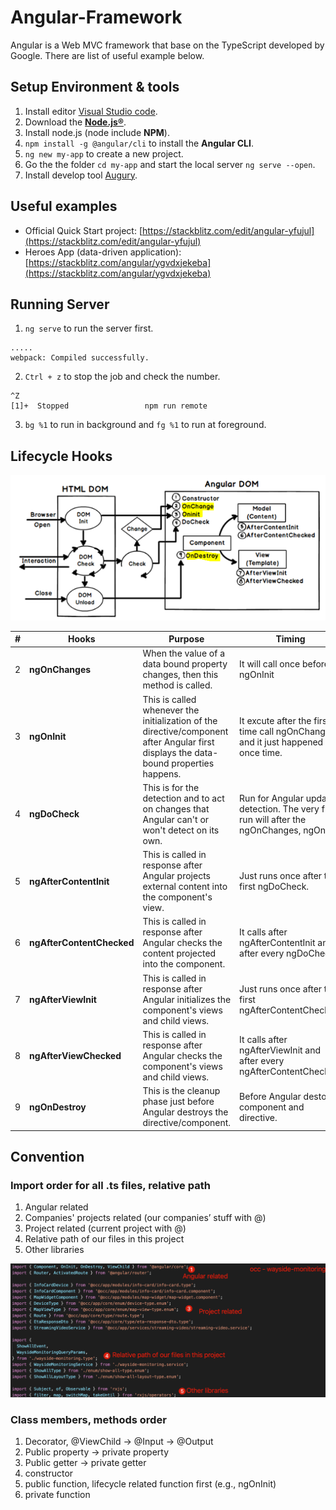 # Angular-Framework

Angular is a Web MVC framework that base on the TypeScript developed by Google.
There are list of useful example below.

## Setup Environment & tools

1. Install editor [Visual Studio code](https://code.visualstudio.com/).
2. Download the **[Node.js®](https://nodejs.org/en/)**.
3. Install node.js (node include **NPM**).
4. `npm install -g @angular/cli` to install the **Angular CLI**.
5. `ng new my-app` to create a new project.
6. Go the the folder `cd my-app` and start the local server `ng serve --open`.
7. Install develop tool [Augury](https://augury.rangle.io/).

## Useful examples

- Official Quick Start project: [https://stackblitz.com/edit/angular-yfujul](https://stackblitz.com/edit/angular-yfujul)
- Heroes App (data-driven application): [https://stackblitz.com/angular/ygvdxjekeba](https://stackblitz.com/angular/ygvdxjekeba)

## Running Server

1. ```ng serve``` to run the server first.
```
..... 
webpack: Compiled successfully.
```
2. ```Ctrl + z``` to stop the job and check the number.
```
^Z
[1]+  Stopped                 npm run remote
```
3. ```bg %1``` to run in background and ```fg %1``` to run at foreground.

## Lifecycle Hooks

![](https://github.com/D50000/Angular-Framework/blob/master/life%20cycle.png)
  
|  #  | Hooks  | Purpose  | Timing |
|  ---- | ---- | ---- | ---- |
| 2 | **ngOnChanges** | When the value of a data bound property changes, then this method is called. | It will call once before ngOnInit |
| 3 | **ngOnInit** | This is called whenever the initialization of the directive/component after Angular first displays the data-bound properties happens. | It excute  after the first time call ngOnChanges and it just happened once time. |
| 4 | **ngDoCheck** | This is for the detection and to act on changes that Angular can't or won't detect on its own. | Run for Angular update detection. The very first run will after the ngOnChanges, ngOnInit. |
| 5 | **ngAfterContentInit** | This is called in response after Angular projects external content into the component's view. | Just runs once after the first ngDoCheck. |
| 6 | **ngAfterContentChecked** | This is called in response after Angular checks the content projected into the component. | It calls after ngAfterContentInit and after every ngDoCheck. |
| 7 | **ngAfterViewInit** | This is called in response after Angular initializes the component's views and child views. | Just runs once after the first ngAfterContentChecked. |
| 8 | **ngAfterViewChecked** | This is called in response after Angular checks the component's views and child views. | It calls after ngAfterViewInit and after every ngAfterContentChecked. |
| 9 | **ngOnDestroy** | This is the cleanup phase just before Angular destroys the directive/component. | Before Angular destory component and directive. |

## Convention

### Import order for all .ts files, relative path
  1. Angular related
  2. Companies' projects related (our companies’ stuff with @)
  3. Project related (current project with @)
  4. Relative path of our files in this project
  5. Other libraries  
  
![](https://github.com/D50000/Angular-Framework/blob/master/Angular%20convention%20import%20order.png)

### Class members, methods order
1. Decorator, @ViewChild → @Input → @Output
2. Public property → private property
3. Public getter → private getter
4. constructor
5. public function, lifecycle related function first (e.g., ngOnInit)
6. private function

